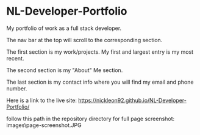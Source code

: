 # NL-Developer-Portfolio
My portfolio of work as a full stack developer.

The nav bar at the top will scroll to the corresponding section.

The first section is my work/projects. My first and largest entry is my most recent.

The second section is my "About" Me section.

The last section is my contact info where you will find my email and phone number.

Here is a link to the live site:
https://nickleon92.github.io/NL-Developer-Portfolio/

follow this path in the repository directory for full page screenshot:
images\page-screenshot.JPG